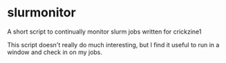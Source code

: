 # slurmonitor
A short script to continually monitor slurm jobs written for crickzine1 

This script doesn't really do much interesting, but I find it useful to run in a window and check in on my jobs.
